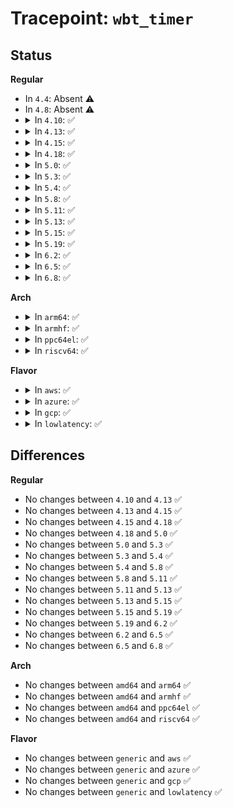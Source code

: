 # Tracepoint: <code>wbt_timer</code>

## Status
<b>Regular</b>
<ul>
<li>
In <code>4.4</code>: Absent ⚠️
</li>
<li>
In <code>4.8</code>: Absent ⚠️
</li>
<li>
<details>
<summary>In <code>4.10</code>: ✅</summary>

Event:

```c
struct trace_event_raw_wbt_timer {
    struct trace_entry ent;
    char name[32];
    unsigned int status;
    int step;
    unsigned int inflight;
    char __data[0];
};
```
Function:

```c
void trace_event_raw_event_wbt_timer(void *__data, struct backing_dev_info *bdi, unsigned int status, int step, unsigned int inflight);
```
</details>
</li>
<li>
<details>
<summary>In <code>4.13</code>: ✅</summary>

Event:

```c
struct trace_event_raw_wbt_timer {
    struct trace_entry ent;
    char name[32];
    unsigned int status;
    int step;
    unsigned int inflight;
    char __data[0];
};
```
Function:

```c
void trace_event_raw_event_wbt_timer(void *__data, struct backing_dev_info *bdi, unsigned int status, int step, unsigned int inflight);
```
</details>
</li>
<li>
<details>
<summary>In <code>4.15</code>: ✅</summary>

Event:

```c
struct trace_event_raw_wbt_timer {
    struct trace_entry ent;
    char name[32];
    unsigned int status;
    int step;
    unsigned int inflight;
    char __data[0];
};
```
Function:

```c
void trace_event_raw_event_wbt_timer(void *__data, struct backing_dev_info *bdi, unsigned int status, int step, unsigned int inflight);
```
</details>
</li>
<li>
<details>
<summary>In <code>4.18</code>: ✅</summary>

Event:

```c
struct trace_event_raw_wbt_timer {
    struct trace_entry ent;
    char name[32];
    unsigned int status;
    int step;
    unsigned int inflight;
    char __data[0];
};
```
Function:

```c
void trace_event_raw_event_wbt_timer(void *__data, struct backing_dev_info *bdi, unsigned int status, int step, unsigned int inflight);
```
</details>
</li>
<li>
<details>
<summary>In <code>5.0</code>: ✅</summary>

Event:

```c
struct trace_event_raw_wbt_timer {
    struct trace_entry ent;
    char name[32];
    unsigned int status;
    int step;
    unsigned int inflight;
    char __data[0];
};
```
Function:

```c
void trace_event_raw_event_wbt_timer(void *__data, struct backing_dev_info *bdi, unsigned int status, int step, unsigned int inflight);
```
</details>
</li>
<li>
<details>
<summary>In <code>5.3</code>: ✅</summary>

Event:

```c
struct trace_event_raw_wbt_timer {
    struct trace_entry ent;
    char name[32];
    unsigned int status;
    int step;
    unsigned int inflight;
    char __data[0];
};
```
Function:

```c
void trace_event_raw_event_wbt_timer(void *__data, struct backing_dev_info *bdi, unsigned int status, int step, unsigned int inflight);
```
</details>
</li>
<li>
<details>
<summary>In <code>5.4</code>: ✅</summary>

Event:

```c
struct trace_event_raw_wbt_timer {
    struct trace_entry ent;
    char name[32];
    unsigned int status;
    int step;
    unsigned int inflight;
    char __data[0];
};
```
Function:

```c
void trace_event_raw_event_wbt_timer(void *__data, struct backing_dev_info *bdi, unsigned int status, int step, unsigned int inflight);
```
</details>
</li>
<li>
<details>
<summary>In <code>5.8</code>: ✅</summary>

Event:

```c
struct trace_event_raw_wbt_timer {
    struct trace_entry ent;
    char name[32];
    unsigned int status;
    int step;
    unsigned int inflight;
    char __data[0];
};
```
Function:

```c
void trace_event_raw_event_wbt_timer(void *__data, struct backing_dev_info *bdi, unsigned int status, int step, unsigned int inflight);
```
</details>
</li>
<li>
<details>
<summary>In <code>5.11</code>: ✅</summary>

Event:

```c
struct trace_event_raw_wbt_timer {
    struct trace_entry ent;
    char name[32];
    unsigned int status;
    int step;
    unsigned int inflight;
    char __data[0];
};
```
Function:

```c
void trace_event_raw_event_wbt_timer(void *__data, struct backing_dev_info *bdi, unsigned int status, int step, unsigned int inflight);
```
</details>
</li>
<li>
<details>
<summary>In <code>5.13</code>: ✅</summary>

Event:

```c
struct trace_event_raw_wbt_timer {
    struct trace_entry ent;
    char name[32];
    unsigned int status;
    int step;
    unsigned int inflight;
    char __data[0];
};
```
Function:

```c
void trace_event_raw_event_wbt_timer(void *__data, struct backing_dev_info *bdi, unsigned int status, int step, unsigned int inflight);
```
</details>
</li>
<li>
<details>
<summary>In <code>5.15</code>: ✅</summary>

Event:

```c
struct trace_event_raw_wbt_timer {
    struct trace_entry ent;
    char name[32];
    unsigned int status;
    int step;
    unsigned int inflight;
    char __data[0];
};
```
Function:

```c
void trace_event_raw_event_wbt_timer(void *__data, struct backing_dev_info *bdi, unsigned int status, int step, unsigned int inflight);
```
</details>
</li>
<li>
<details>
<summary>In <code>5.19</code>: ✅</summary>

Event:

```c
struct trace_event_raw_wbt_timer {
    struct trace_entry ent;
    char name[32];
    unsigned int status;
    int step;
    unsigned int inflight;
    char __data[0];
};
```
Function:

```c
void trace_event_raw_event_wbt_timer(void *__data, struct backing_dev_info *bdi, unsigned int status, int step, unsigned int inflight);
```
</details>
</li>
<li>
<details>
<summary>In <code>6.2</code>: ✅</summary>

Event:

```c
struct trace_event_raw_wbt_timer {
    struct trace_entry ent;
    char name[32];
    unsigned int status;
    int step;
    unsigned int inflight;
    char __data[0];
};
```
Function:

```c
void trace_event_raw_event_wbt_timer(void *__data, struct backing_dev_info *bdi, unsigned int status, int step, unsigned int inflight);
```
</details>
</li>
<li>
<details>
<summary>In <code>6.5</code>: ✅</summary>

Event:

```c
struct trace_event_raw_wbt_timer {
    struct trace_entry ent;
    char name[32];
    unsigned int status;
    int step;
    unsigned int inflight;
    char __data[0];
};
```
Function:

```c
void trace_event_raw_event_wbt_timer(void *__data, struct backing_dev_info *bdi, unsigned int status, int step, unsigned int inflight);
```
</details>
</li>
<li>
<details>
<summary>In <code>6.8</code>: ✅</summary>

Event:

```c
struct trace_event_raw_wbt_timer {
    struct trace_entry ent;
    char name[32];
    unsigned int status;
    int step;
    unsigned int inflight;
    char __data[0];
};
```
Function:

```c
void trace_event_raw_event_wbt_timer(void *__data, struct backing_dev_info *bdi, unsigned int status, int step, unsigned int inflight);
```
</details>
</li>
</ul>
<b>Arch</b>
<ul>
<li>
<details>
<summary>In <code>arm64</code>: ✅</summary>

Event:

```c
struct trace_event_raw_wbt_timer {
    struct trace_entry ent;
    char name[32];
    unsigned int status;
    int step;
    unsigned int inflight;
    char __data[0];
};
```
Function:

```c
void trace_event_raw_event_wbt_timer(void *__data, struct backing_dev_info *bdi, unsigned int status, int step, unsigned int inflight);
```
</details>
</li>
<li>
<details>
<summary>In <code>armhf</code>: ✅</summary>

Event:

```c
struct trace_event_raw_wbt_timer {
    struct trace_entry ent;
    char name[32];
    unsigned int status;
    int step;
    unsigned int inflight;
    char __data[0];
};
```
Function:

```c
void trace_event_raw_event_wbt_timer(void *__data, struct backing_dev_info *bdi, unsigned int status, int step, unsigned int inflight);
```
</details>
</li>
<li>
<details>
<summary>In <code>ppc64el</code>: ✅</summary>

Event:

```c
struct trace_event_raw_wbt_timer {
    struct trace_entry ent;
    char name[32];
    unsigned int status;
    int step;
    unsigned int inflight;
    char __data[0];
};
```
Function:

```c
void trace_event_raw_event_wbt_timer(void *__data, struct backing_dev_info *bdi, unsigned int status, int step, unsigned int inflight);
```
</details>
</li>
<li>
<details>
<summary>In <code>riscv64</code>: ✅</summary>

Event:

```c
struct trace_event_raw_wbt_timer {
    struct trace_entry ent;
    char name[32];
    unsigned int status;
    int step;
    unsigned int inflight;
    char __data[0];
};
```
Function:

```c
void trace_event_raw_event_wbt_timer(void *__data, struct backing_dev_info *bdi, unsigned int status, int step, unsigned int inflight);
```
</details>
</li>
</ul>
<b>Flavor</b>
<ul>
<li>
<details>
<summary>In <code>aws</code>: ✅</summary>

Event:

```c
struct trace_event_raw_wbt_timer {
    struct trace_entry ent;
    char name[32];
    unsigned int status;
    int step;
    unsigned int inflight;
    char __data[0];
};
```
Function:

```c
void trace_event_raw_event_wbt_timer(void *__data, struct backing_dev_info *bdi, unsigned int status, int step, unsigned int inflight);
```
</details>
</li>
<li>
<details>
<summary>In <code>azure</code>: ✅</summary>

Event:

```c
struct trace_event_raw_wbt_timer {
    struct trace_entry ent;
    char name[32];
    unsigned int status;
    int step;
    unsigned int inflight;
    char __data[0];
};
```
Function:

```c
void trace_event_raw_event_wbt_timer(void *__data, struct backing_dev_info *bdi, unsigned int status, int step, unsigned int inflight);
```
</details>
</li>
<li>
<details>
<summary>In <code>gcp</code>: ✅</summary>

Event:

```c
struct trace_event_raw_wbt_timer {
    struct trace_entry ent;
    char name[32];
    unsigned int status;
    int step;
    unsigned int inflight;
    char __data[0];
};
```
Function:

```c
void trace_event_raw_event_wbt_timer(void *__data, struct backing_dev_info *bdi, unsigned int status, int step, unsigned int inflight);
```
</details>
</li>
<li>
<details>
<summary>In <code>lowlatency</code>: ✅</summary>

Event:

```c
struct trace_event_raw_wbt_timer {
    struct trace_entry ent;
    char name[32];
    unsigned int status;
    int step;
    unsigned int inflight;
    char __data[0];
};
```
Function:

```c
void trace_event_raw_event_wbt_timer(void *__data, struct backing_dev_info *bdi, unsigned int status, int step, unsigned int inflight);
```
</details>
</li>
</ul>

## Differences
<b>Regular</b>
<ul>
<li>
No changes between <code>4.10</code> and <code>4.13</code> ✅
</li>
<li>
No changes between <code>4.13</code> and <code>4.15</code> ✅
</li>
<li>
No changes between <code>4.15</code> and <code>4.18</code> ✅
</li>
<li>
No changes between <code>4.18</code> and <code>5.0</code> ✅
</li>
<li>
No changes between <code>5.0</code> and <code>5.3</code> ✅
</li>
<li>
No changes between <code>5.3</code> and <code>5.4</code> ✅
</li>
<li>
No changes between <code>5.4</code> and <code>5.8</code> ✅
</li>
<li>
No changes between <code>5.8</code> and <code>5.11</code> ✅
</li>
<li>
No changes between <code>5.11</code> and <code>5.13</code> ✅
</li>
<li>
No changes between <code>5.13</code> and <code>5.15</code> ✅
</li>
<li>
No changes between <code>5.15</code> and <code>5.19</code> ✅
</li>
<li>
No changes between <code>5.19</code> and <code>6.2</code> ✅
</li>
<li>
No changes between <code>6.2</code> and <code>6.5</code> ✅
</li>
<li>
No changes between <code>6.5</code> and <code>6.8</code> ✅
</li>
</ul>
<b>Arch</b>
<ul>
<li>
No changes between <code>amd64</code> and <code>arm64</code> ✅
</li>
<li>
No changes between <code>amd64</code> and <code>armhf</code> ✅
</li>
<li>
No changes between <code>amd64</code> and <code>ppc64el</code> ✅
</li>
<li>
No changes between <code>amd64</code> and <code>riscv64</code> ✅
</li>
</ul>
<b>Flavor</b>
<ul>
<li>
No changes between <code>generic</code> and <code>aws</code> ✅
</li>
<li>
No changes between <code>generic</code> and <code>azure</code> ✅
</li>
<li>
No changes between <code>generic</code> and <code>gcp</code> ✅
</li>
<li>
No changes between <code>generic</code> and <code>lowlatency</code> ✅
</li>
</ul>
